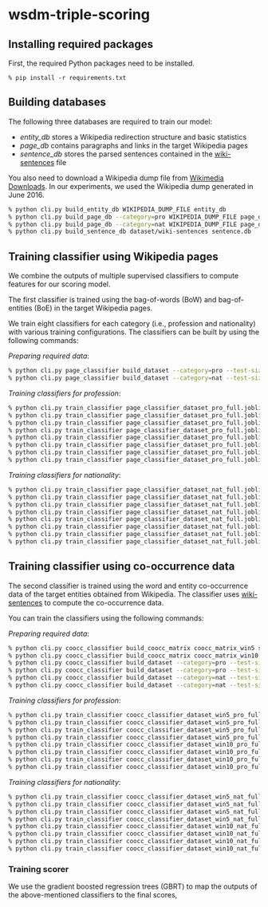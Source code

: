 # wsdm-triple-scoring

## Installing required packages

First, the required Python packages need to be installed.

```
% pip install -r requirements.txt
```

## Building databases

The following three databases are required to train our model:

* *entity_db* stores a Wikipedia redirection structure and basic statistics
* *page_db* contains paragraphs and links in the target Wikipedia pages
* *sentence_db* stores the parsed sentences contained in the [wiki-sentences](http://broccoli.cs.uni-freiburg.de/wsdm-cup-2017/wiki-sentences) file

You also need to download a Wikipedia dump file from [Wikimedia Downloads](https://dumps.wikimedia.org/).
In our experiments, we used the Wikipedia dump generated in June 2016.

```bash
% python cli.py build_entity_db WIKIPEDIA_DUMP_FILE entity_db
% python cli.py build_page_db --category=pro WIKIPEDIA_DUMP_FILE page_db_pro.db
% python cli.py build_page_db --category=nat WIKIPEDIA_DUMP_FILE page_db_nat.db
% python cli.py build_sentence_db dataset/wiki-sentences sentence.db
```

## Training classifier using Wikipedia pages

We combine the outputs of multiple supervised classifiers to compute features for our scoring model.

The first classifier is trained using the bag-of-words (BoW) and bag-of-entities (BoE) in the target Wikipedia pages.

We train eight classifiers for each category (i.e., profession and nationality) with various training configurations.
The classifiers can be built by using the following commands:

*Preparing required data*:

```bash
% python cli.py page_classifier build_dataset --category=pro --test-size=0 page_db_pro.db page_classifier_dataset_pro_full.joblib
% python cli.py page_classifier build_dataset --category=nat --test-size=0 page_db_nat.db page_classifier_dataset_nat_full.joblib
```

*Training classifiers for profession*:

```bash
% python cli.py train_classifier page_classifier_dataset_pro_full.joblib page_classifier_model_pro_attention_300_full --dim-size=300
% python cli.py train_classifier page_classifier_dataset_pro_full.joblib page_classifier_model_pro_300_full --dim-size=300 --no-attention
% python cli.py train_classifier page_classifier_dataset_pro_full.joblib page_classifier_model_pro_attention_300_balanced_full --dim-size=300 --balanced-weight
% python cli.py train_classifier page_classifier_dataset_pro_full.joblib page_classifier_model_pro_300_balanced_full --dim-size=300 --balanced-weight --no-attention
% python cli.py train_classifier page_classifier_dataset_pro_full.joblib page_classifier_model_pro_entity_attention_300_full --dim-size=300 --entity-only
% python cli.py train_classifier page_classifier_dataset_pro_full.joblib page_classifier_model_pro_entity_300_full --dim-size=300 --entity-only --no-attention
% python cli.py train_classifier page_classifier_dataset_pro_full.joblib page_classifier_model_pro_entity_attention_300_balanced_full --dim-size=300 --entity-only --balanced-weight
% python cli.py train_classifier page_classifier_dataset_pro_full.joblib page_classifier_model_pro_entity_300_balanced_full --dim-size=300 --entity-only --balanced-weight --no-attention
```

*Training classifiers for nationality*:

```bash
% python cli.py train_classifier page_classifier_dataset_nat_full.joblib page_classifier_model_nat_attention_300_full --dim-size=300
% python cli.py train_classifier page_classifier_dataset_nat_full.joblib page_classifier_model_nat_300_full --dim-size=300 --no-attention
% python cli.py train_classifier page_classifier_dataset_nat_full.joblib page_classifier_model_nat_attention_300_balanced_full --dim-size=300 --balanced-weight
% python cli.py train_classifier page_classifier_dataset_nat_full.joblib page_classifier_model_nat_300_balanced_full --dim-size=300 --balanced-weight --no-attention
% python cli.py train_classifier page_classifier_dataset_nat_full.joblib page_classifier_model_nat_entity_attention_300_full --dim-size=300 --entity-only
% python cli.py train_classifier page_classifier_dataset_nat_full.joblib page_classifier_model_nat_entity_300_full --dim-size=300 --entity-only --no-attention
% python cli.py train_classifier page_classifier_dataset_nat_full.joblib page_classifier_model_nat_entity_attention_300_balanced_full --dim-size=300 --entity-only --balanced-weight
% python cli.py train_classifier page_classifier_dataset_nat_full.joblib page_classifier_model_nat_entity_300_balanced_full --dim-size=300 --entity-only --balanced-weight --no-attention
```

## Training classifier using co-occurrence data

The second classifier is trained using the word and entity co-occurrence data of the target entities obtained from Wikipedia.
The classifier uses [wiki-sentences](http://broccoli.cs.uni-freiburg.de/wsdm-cup-2017/wiki-sentences) to compute the co-occurrence data.

You can train the classifiers using the following commands:

*Preparing required data*:

```bash
% python cli.py coocc_classifier build_coocc_matrix coocc_matrix_win5 sentence.db --word-window=5
% python cli.py coocc_classifier build_coocc_matrix coocc_matrix_win10 sentence.db --word-window=10
% python cli.py coocc_classifier build_dataset --category=pro --test-size=0 coocc_matrix_win5 coocc_classifier_dataset_win5_pro_full.joblib
% python cli.py coocc_classifier build_dataset --category=pro --test-size=0 coocc_matrix_win10 coocc_classifier_dataset_win10_pro_full.joblib
% python cli.py coocc_classifier build_dataset --category=nat --test-size=0 coocc_matrix_win5 coocc_classifier_dataset_win5_nat_full.joblib
% python cli.py coocc_classifier build_dataset --category=nat --test-size=0 coocc_matrix_win10 coocc_classifier_dataset_win10_nat_full.joblib
```

*Training classifiers for profession*:

```bash
% python cli.py train_classifier coocc_classifier_dataset_win5_pro_full.joblib coocc_classifier_model_pro_attention_win5_300_full --dim-size=300
% python cli.py train_classifier coocc_classifier_dataset_win5_pro_full.joblib coocc_classifier_model_pro_win5_300_full --dim-size=300 --no-attention
% python cli.py train_classifier coocc_classifier_dataset_win5_pro_full.joblib coocc_classifier_model_pro_attention_win5_300_balanced_full --dim-size=300 --balanced-weight
% python cli.py train_classifier coocc_classifier_dataset_win5_pro_full.joblib coocc_classifier_model_pro_win5_300_balanced_full --dim-size=300 --balanced-weight --no-attention
% python cli.py train_classifier coocc_classifier_dataset_win10_pro_full.joblib coocc_classifier_model_pro_attention_win10_300_full --dim-size=300
% python cli.py train_classifier coocc_classifier_dataset_win10_pro_full.joblib coocc_classifier_model_pro_win10_300_full --dim-size=300 --no-attention
% python cli.py train_classifier coocc_classifier_dataset_win10_pro_full.joblib coocc_classifier_model_pro_attention_win10_300_balanced_full --dim-size=300 --balanced-weight
% python cli.py train_classifier coocc_classifier_dataset_win10_pro_full.joblib coocc_classifier_model_pro_win10_300_balanced_full --dim-size=300 --no-attention --balanced-weight
```

*Training classifiers for nationality*:

```bash
% python cli.py train_classifier coocc_classifier_dataset_win5_nat_full.joblib coocc_classifier_model_nat_attention_win5_300_full --dim-size=300
% python cli.py train_classifier coocc_classifier_dataset_win5_nat_full.joblib coocc_classifier_model_nat_win5_300_full --dim-size=300 --no-attention
% python cli.py train_classifier coocc_classifier_dataset_win5_nat_full.joblib coocc_classifier_model_nat_attention_win5_300_balanced_full --dim-size=300 --balanced-weight
% python cli.py train_classifier coocc_classifier_dataset_win5_nat_full.joblib coocc_classifier_model_nat_win5_300_balanced_full --dim-size=300 --balanced-weight --no-attention
% python cli.py train_classifier coocc_classifier_dataset_win10_nat_full.joblib coocc_classifier_model_nat_attention_win10_300_full --dim-size=300
% python cli.py train_classifier coocc_classifier_dataset_win10_nat_full.joblib coocc_classifier_model_nat_win10_300_full --dim-size=300 --no-attention
% python cli.py train_classifier coocc_classifier_dataset_win10_nat_full.joblib coocc_classifier_model_nat_attention_win10_300_balanced_full --dim-size=300 --balanced-weight
% python cli.py train_classifier coocc_classifier_dataset_win10_nat_full.joblib coocc_classifier_model_nat_win10_300_balanced_full --dim-size=300 --no-attention --balanced-weight
```

### Training scorer

We use the gradient boosted regression trees (GBRT) to map the outputs of the above-mentioned classifiers to the final scores,


